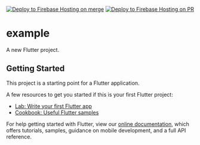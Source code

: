 [![Deploy to Firebase Hosting on merge](https://github.com/iqfareez/admonitions/actions/workflows/firebase-hosting-merge.yml/badge.svg)](https://github.com/iqfareez/admonitions/actions/workflows/firebase-hosting-merge.yml)
[![Deploy to Firebase Hosting on PR](https://github.com/iqfareez/admonitions/actions/workflows/firebase-hosting-pull-request.yml/badge.svg)](https://github.com/iqfareez/admonitions/actions/workflows/firebase-hosting-pull-request.yml)

# example

A new Flutter project.

## Getting Started

This project is a starting point for a Flutter application.

A few resources to get you started if this is your first Flutter project:

- [Lab: Write your first Flutter app](https://flutter.dev/docs/get-started/codelab)
- [Cookbook: Useful Flutter samples](https://flutter.dev/docs/cookbook)

For help getting started with Flutter, view our
[online documentation](https://flutter.dev/docs), which offers tutorials,
samples, guidance on mobile development, and a full API reference.
